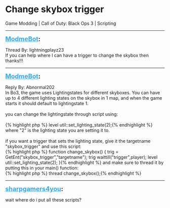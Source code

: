 # Change skybox trigger
Game Modding | Call of Duty: Black Ops 3 | Scripting

---
<strong style="font-size: 1.4em;"><span style="text-decoration: underline;text-decoration-color: #34a7f9;"><span style="color:#34a7f9;">ModmeBot</span></span>:</strong>

<p>Thread By: lightningplayz23<br />If you can help where I can have a trigger to change the skybox then thanks!!!</p>

---
<strong style="font-size: 1.4em;"><span style="text-decoration: underline;text-decoration-color: #34a7f9;"><span style="color:#34a7f9;">ModmeBot</span></span>:</strong>

<p>Reply By: Abnormal202<br />In Bo3, the game uses Lightingstates for different skyboxes. You can have up to 4 different lighting states on the skybox in 1 map, and when the game starts it should default to lightingstate 1.<br /> <br />you can change the lightingstate through script using:<br /> <br />{% highlight php %}
level util::set_lighting_state(2);{% endhighlight %}
where &quot;2&quot; is the lighting state you are setting it to.<br /> <br />if you want a trigger that sets the lighting state, give it the targetname &quot;skybox_trigger&quot; and use this script:<br />{% highlight php %}
function change_skybox()
{
	trig = GetEnt("skybox_trigger","targetname");
	trig waittill("trigger",player);
	level util::set_lighting_state(2);
}{% endhighlight %}
and make sure to thread it by putting this in your main() function:<br />{% highlight php %}
thread change_skybox();{% endhighlight %}
</p>

---
<strong style="font-size: 1.4em;"><span style="text-decoration: underline;text-decoration-color: #34a7f9;"><span style="color:#34a7f9;">sharpgamers4you</span></span>:</strong>

<p>wait where do i put all these scripts?</p>
